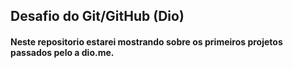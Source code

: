 ## Desafio do Git/GitHub (Dio)
#### <p>Neste repositorio estarei mostrando sobre os primeiros projetos passados pelo a **dio.me**.</p>
